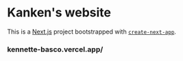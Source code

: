 # Kanken's website

This is a [Next.js](https://nextjs.org/) project bootstrapped with [`create-next-app`](https://github.com/vercel/next.js/tree/canary/packages/create-next-app).

<h3 align="center underline">kennette-basco.vercel.app/</h1>
